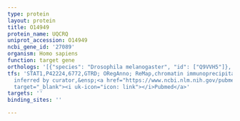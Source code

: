 ```yaml
---
type: protein
layout: protein
title: O14949
protein_name: UQCRQ
uniprot_accession: O14949
ncbi_gene_id: '27089'
organism: Homo sapiens
function: target gene
orthologs: '[{"species": "Drosophila melanogaster", "id": ["Q9VVH5"]}, {"species": "Caenorhabditis elegans", "id": ["O45525", "Q21817"]}, {"species": "Mus musculus", "id": ["Q9CQ69"]}, {"species": "Rattus norvegicus", "id": ["Q7TQ16"]}]'
tfs: 'STAT1,P42224,6772,GTRD; ORegAnno; ReMap,chromatin immunoprecipitation assay;
  inferred by curator,&ensp;<a href="https://www.ncbi.nlm.nih.gov/pubmed/?term=22951020%5Buid%5D+OR+29126285%5Buid%5D+OR+27924024%5Buid%5D+OR+26578589%5Buid%5D"
  target="_blank"><i uk-icon="icon: link"></i>Pubmed</a>'
targets: ''
binding_sites: ''

---
```

